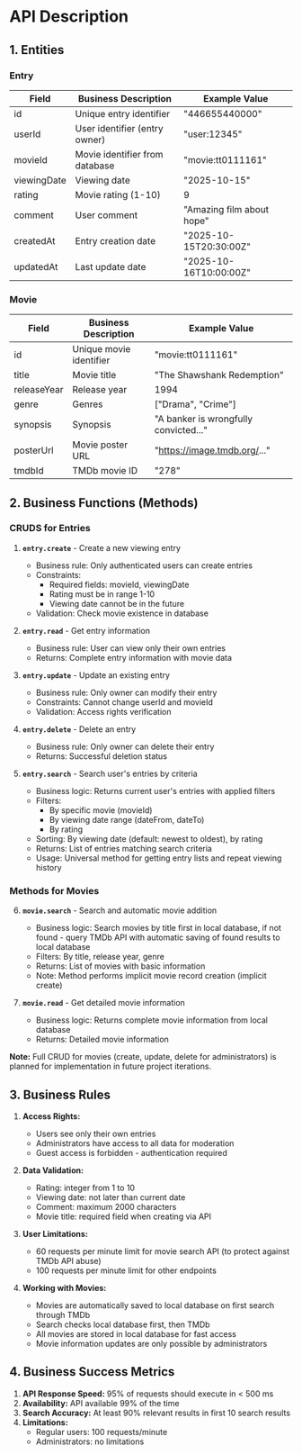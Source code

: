 # API Description

## 1. Entities

### Entry

| Field | Business Description | Example Value |
|-------|---------------------|---------------|
| id | Unique entry identifier | "446655440000" |
| userId | User identifier (entry owner) | "user:12345" |
| movieId | Movie identifier from database | "movie:tt0111161" |
| viewingDate | Viewing date | "2025-10-15" |
| rating | Movie rating (1-10) | 9 |
| comment | User comment | "Amazing film about hope" |
| createdAt | Entry creation date | "2025-10-15T20:30:00Z" |
| updatedAt | Last update date | "2025-10-16T10:00:00Z" |

### Movie

| Field       | Business Description    | Example Value                         |
|-------------|-------------------------|---------------------------------------|
| id          | Unique movie identifier | "movie:tt0111161"                     |
| title       | Movie title             | "The Shawshank Redemption"            |
| releaseYear | Release year            | 1994                                  | |
| genre       | Genres                  | ["Drama", "Crime"]                    |
| synopsis    | Synopsis                | "A banker is wrongfully convicted..." |
| posterUrl   | Movie poster URL        | "https://image.tmdb.org/..."          |
| tmdbId      | TMDb movie ID           | "278"                                 |

## 2. Business Functions (Methods)

### CRUDS for Entries

1. **`entry.create`** - Create a new viewing entry
    * Business rule: Only authenticated users can create entries
    * Constraints:
        * Required fields: movieId, viewingDate
        * Rating must be in range 1-10
        * Viewing date cannot be in the future
    * Validation: Check movie existence in database

2. **`entry.read`** - Get entry information
   * Business rule: User can view only their own entries
   * Returns: Complete entry information with movie data

3. **`entry.update`** - Update an existing entry
    * Business rule: Only owner can modify their entry
    * Constraints: Cannot change userId and movieId
    * Validation: Access rights verification

4. **`entry.delete`** - Delete an entry
    * Business rule: Only owner can delete their entry
    * Returns: Successful deletion status

5. **`entry.search`** - Search user's entries by criteria
   * Business logic: Returns current user's entries with applied filters
   * Filters:
      - By specific movie (movieId)
      - By viewing date range (dateFrom, dateTo)
      - By rating
   * Sorting: By viewing date (default: newest to oldest), by rating
   * Returns: List of entries matching search criteria
   * Usage: Universal method for getting entry lists and repeat viewing history

### Methods for Movies

6. **`movie.search`** - Search and automatic movie addition
   * Business logic: Search movies by title first in local database, if not found - query TMDb API with automatic saving of found results to local database
   * Filters: By title, release year, genre
   * Returns: List of movies with basic information
   * Note: Method performs implicit movie record creation (implicit create)

7. **`movie.read`** - Get detailed movie information
   * Business logic: Returns complete movie information from local database
   * Returns: Detailed movie information

**Note:** Full CRUD for movies (create, update, delete for administrators) is planned for implementation in future project iterations.

## 3. Business Rules

1. **Access Rights:**
    * Users see only their own entries
    * Administrators have access to all data for moderation
    * Guest access is forbidden - authentication required

2. **Data Validation:**
    * Rating: integer from 1 to 10
    * Viewing date: not later than current date
    * Comment: maximum 2000 characters
    * Movie title: required field when creating via API

3. **User Limitations:**
    * 60 requests per minute limit for movie search API (to protect against TMDb API abuse)
    * 100 requests per minute limit for other endpoints

4. **Working with Movies:**
    * Movies are automatically saved to local database on first search through TMDb
    * Search checks local database first, then TMDb
    * All movies are stored in local database for fast access
    * Movie information updates are only possible by administrators

## 4. Business Success Metrics

1. **API Response Speed:** 95% of requests should execute in < 500 ms
2. **Availability:** API available 99% of the time
3. **Search Accuracy:** At least 90% relevant results in first 10 search results
4. **Limitations:**
    * Regular users: 100 requests/minute
    * Administrators: no limitations